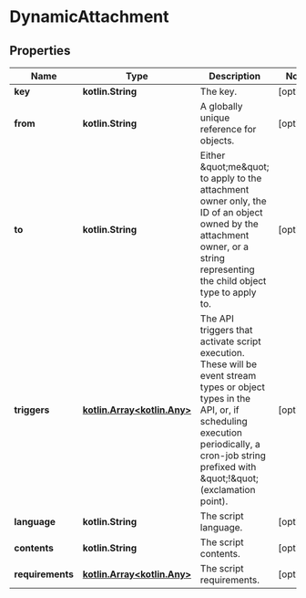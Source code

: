
# DynamicAttachment

## Properties
Name | Type | Description | Notes
------------ | ------------- | ------------- | -------------
**key** | **kotlin.String** | The key. |  [optional]
**from** | **kotlin.String** | A globally unique reference for objects. |  [optional]
**to** | **kotlin.String** | Either \&quot;me\&quot; to apply to the attachment owner only, the ID of an object owned  by the attachment owner, or a string representing the child object type to apply to. |  [optional]
**triggers** | [**kotlin.Array&lt;kotlin.Any&gt;**](kotlin.Any.md) | The API triggers that activate script execution. These will be event stream types  or object types in the API, or, if scheduling execution periodically, a cron-job string  prefixed with \&quot;!\&quot; (exclamation point). |  [optional]
**language** | **kotlin.String** | The script language. |  [optional]
**contents** | **kotlin.String** | The script contents. |  [optional]
**requirements** | [**kotlin.Array&lt;kotlin.Any&gt;**](kotlin.Any.md) | The script requirements. |  [optional]



